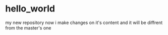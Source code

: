 # hello_world
my new repository
now i make changes on it's content and it will be diffrent from the master's one 

